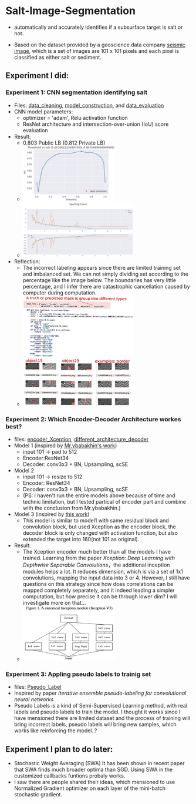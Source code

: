 # Salt-Image-Segmentation
- automatically and accurately identifies if a subsurface target is salt or not.

- Based on the dataset provided by a geoscience data company [seismic image](https://www.kaggle.com/competitions/tgs-salt-identification-challenge/data), 
which is a set of images are 101 x 101 pixels and each pixel is classified as either salt or sediment.

## Experiment I did:
### Experiment 1: CNN segmentation identifying salt 

- Files: [data_cleaning](https://github.com/LiuYuqing14/Salt-Image-Segmentation/blob/main/data_cleaning.py), [model_construction](https://github.com/LiuYuqing14/Salt-Image-Segmentation/blob/main/model_construct.py), and [data_evaluation](https://github.com/LiuYuqing14/Salt-Image-Segmentation/blob/main/model_evaluation.py)
- CNN model parameters:
  - optimizer = 'adam', Relu activation function
  - ResNet architecture and intersection-over-union (IoU) score evaluation
- Result:
  - 0.803 Public LB (0.812 Private LB)
  - <img alt="threshold" height="150" src="output_image/best%20thereshold.png" width="250"/>
  - <img alt="learing rate" height="150" src="output_image/learning%20rate.png" width="300"/>
- Reflection:
  - The incorrect labeling appears since there are limited training set and imbalanced set. We can not simply dividing set according to the percentage like the image below. The boundaries has very little percentage, and I infer there are catastrophic cancellation caused by computer during computation.
  - <img alt="reflect" height="300" src="output_image/reflect.jpg" width="300"/>
  
### Experiment 2: Which Encoder-Decoder Architecture workes best?

- files: [encoder_Xception](https://github.com/LiuYuqing14/Salt-Image-Segmentation/blob/main/encoder_Xception.py), [different_architecture_decoder](https://github.com/LiuYuqing14/Salt-Image-Segmentation/blob/main/reordering_decoder.py)
- Model 1 (inspired by [Mr.ybabakhin's work](https://github.com/ybabakhin/kaggle_salt_bes_phalanx/tree/master))
  - input 101 -> pad to 512
  - Encoder:ResNet34
  - Decoder: conv3x3 + BN, Upsampling, scSE
- Model 2
  - input 101 -> resize to 512
  - Encoder: ResNet34
  - Decoder: conv3x3 + BN, Upsampling, scSE
  - (PS: I haven't run the entire models above because of time and technic limitation, but I tested partical of encoder part and combine with the conclusion from Mr.ybabakhin.)
- Model 3 (inspired by [this work](https://www.kaggle.com/code/meaninglesslives/getting-0-87-on-private-lb-using-kaggle-kernel/notebook))
  - This model is similar to model1 with same residual block and convolution block, but used Xception as the encoder block, the decoder block is only changed with activation function, but also extended the target into 160(not 101 as original).
- Result:
  - The Xception encoder much better than all the models I have trained. Learning from the paper *Xception: Deep Learning with Depthwise Separable Convolutions*，the additional inception modules helps a lot. It reduces dimension, which is via a set of 1x1 convolutions, mapping the input data into 3 or 4. However, I still have questions on this strategy since how does correlations can be mapped completely separately, and it indeed leading a simpler computation, but how precise it can be through lower dim? I will investigate more on that...
  - <img alt="Xception" height="150" src="output_image/Xception.png" width="250"/>

### Experiment 3: Appling pseudo labels to trainig set 

- files: [Pseudo_Label](https://github.com/LiuYuqing14/Salt-Image-Segmentation/blob/main/Pseudo_Labels.ipynb)
- Inspired by paper *Iterative ensemble pseudo-labeling for convolutional neural networks*
- Pseudo Labels is a kind of Semi-Supervised Learning method, with real labels and pseudo labels to train the model. I thought it works since I have mensioned there are limited dataset and the process of training will bring incorrect labels, pseudo labels will bring new samples, which works like reinforcing the model..?

## Experiment I plan to do later:
- Stochastic Weight Averaging (SWA) It has been shown in recent paper that SWA finds much broader optima than SGD. Using SWA in the customized callbacks funtions probaly works.
- I saw there are people shared their ideas, which mensioned to use Normalized Gradient optimizer on each layer of the mini-batch stochastic gradient.
